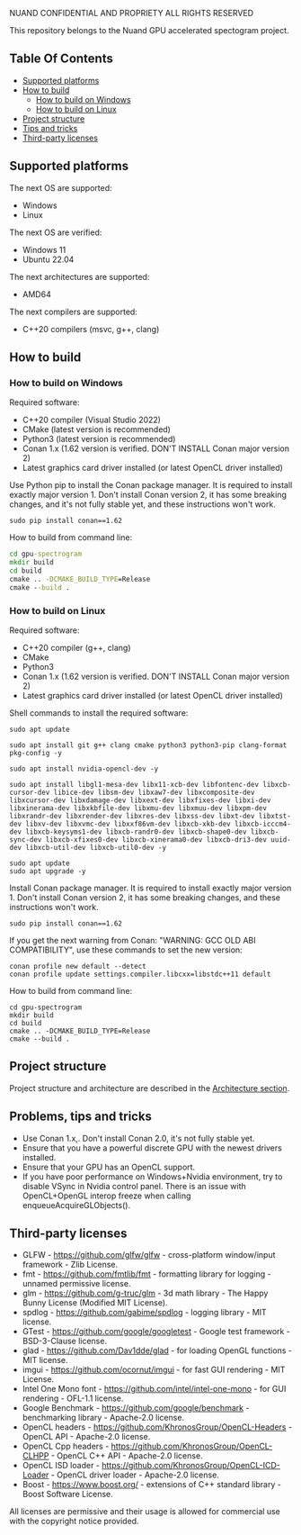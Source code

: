 NUAND CONFIDENTIAL AND PROPRIETY
ALL RIGHTS RESERVED


This repository belongs to the Nuand GPU accelerated spectogram project.

## Table Of Contents

- [Supported platforms](#Supported-platforms)
- [How to build](#How-to-build)
    - [How to build on Windows](#How-to-build-on-Windows)
    - [How to build on Linux](#How-to-build-on-Linux)
- [Project structure](#Project-structure)
- [Tips and tricks](#Tips-and-tricks)
- [Third-party licenses](#Third-party-licenses)

## Supported platforms

The next OS are supported:
* Windows
* Linux

The next OS are verified:
* Windows 11
* Ubuntu 22.04

The next architectures are supported:
* AMD64

The next compilers are supported:
* C++20 compilers (msvc, g++, clang)

## How to build

### How to build on Windows

Required software:

* C++20 compiler (Visual Studio 2022)
* CMake (latest version is recommended)
* Python3 (latest version is recommended)
* Conan 1.x (1.62 version is verified. DON'T INSTALL Conan major version 2)
* Latest graphics card driver installed (or latest OpenCL driver installed)

Use Python pip to install the Conan package manager. It is required to install exactly major version 1.
Don't install Conan version 2, it has some breaking changes, and it's not fully stable yet, and these instructions won't work.

```shell
sudo pip install conan==1.62
```

How to build from command line:

```cmd
cd gpu-spectrogram
mkdir build
cd build
cmake .. -DCMAKE_BUILD_TYPE=Release
cmake --build .
```

### How to build on Linux

Required software:

* C++20 compiler (g++, clang)
* CMake
* Python3
* Conan 1.x (1.62 version is verified. DON'T INSTALL Conan major version 2)
* Latest graphics card driver installed (or latest OpenCL driver installed)

Shell commands to install the required software:

```shell
sudo apt update

sudo apt install git g++ clang cmake python3 python3-pip clang-format pkg-config -y

sudo apt install nvidia-opencl-dev -y

sudo apt install libgl1-mesa-dev libx11-xcb-dev libfontenc-dev libxcb-cursor-dev libice-dev libsm-dev libxaw7-dev libxcomposite-dev libxcursor-dev libxdamage-dev libxext-dev libxfixes-dev libxi-dev libxinerama-dev libxkbfile-dev libxmu-dev libxmuu-dev libxpm-dev libxrandr-dev libxrender-dev libxres-dev libxss-dev libxt-dev libxtst-dev libxv-dev libxvmc-dev libxxf86vm-dev libxcb-xkb-dev libxcb-icccm4-dev libxcb-keysyms1-dev libxcb-randr0-dev libxcb-shape0-dev libxcb-sync-dev libxcb-xfixes0-dev libxcb-xinerama0-dev libxcb-dri3-dev uuid-dev libxcb-util-dev libxcb-util0-dev -y

sudo apt update
sudo apt upgrade -y
```

Install Conan package manager. It is required to install exactly major version 1.
Don't install Conan version 2, it has some breaking changes, and these instructions won't work.

```shell
sudo pip install conan==1.62
```

If you get the next warning from Conan: "WARNING: GCC OLD ABI COMPATIBILITY", use these commands to set the new version:
```shell
conan profile new default --detect
conan profile update settings.compiler.libcxx=libstdc++11 default
```

How to build from command line:
```shell
cd gpu-spectrogram
mkdir build
cd build
cmake .. -DCMAKE_BUILD_TYPE=Release
cmake --build .
```

## Project structure

Project structure and architecture are described in the [Architecture section](./docs/Architecture.md).

## Problems, tips and tricks

* Use Conan 1.x,. Don't install Conan 2.0, it's not fully stable yet.
* Ensure that you have a powerful discrete GPU with the newest drivers installed.
* Ensure that your GPU has an OpenCL support.
* If you have poor performance on Windows+Nvidia environment, try to disable VSync in Nvidia control panel. There is an issue with OpenCL+OpenGL interop freeze when calling enqueueAcquireGLObjects().

## Third-party licenses

* GLFW - https://github.com/glfw/glfw - cross-platform window/input framework - Zlib License.
* fmt - https://github.com/fmtlib/fmt - formatting library for logging - unnamed permissive license.
* glm - https://github.com/g-truc/glm - 3d math library - The Happy Bunny License (Modified MIT License).
* spdlog - https://github.com/gabime/spdlog - logging library - MIT license.
* GTest - https://github.com/google/googletest - Google test framework - BSD-3-Clause license.
* glad - https://github.com/Dav1dde/glad - for loading OpenGL functions - MIT license.
* imgui - https://github.com/ocornut/imgui - for fast GUI rendering - MIT License.
* Intel One Mono font - https://github.com/intel/intel-one-mono - for GUI rendering - OFL-1.1 license.
* Google Benchmark - https://github.com/google/benchmark - benchmarking library - Apache-2.0 license.
* OpenCL headers - https://github.com/KhronosGroup/OpenCL-Headers - OpenCL API - Apache-2.0 license.
* OpenCL Cpp headers - https://github.com/KhronosGroup/OpenCL-CLHPP - OpenCL C++ API - Apache-2.0 license.
* OpenCL ISD loader - https://github.com/KhronosGroup/OpenCL-ICD-Loader - OpenCL driver loader - Apache-2.0 license.
* Boost - https://www.boost.org/ - extensions of C++ standard library - Boost Software License.

All licenses are permissive and their usage is allowed for commercial use with the copyright notice provided.
